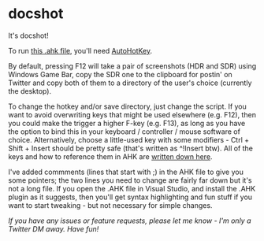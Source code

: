 # docshot

It's docshot!

To run [this .ahk file](https://raw.githubusercontent.com/silentdragoon/docshot/main/docshot.ahk), you'll need [AutoHotKey](https://autohotkey.com/download/).

By default, pressing F12 will take a pair of screenshots (HDR and SDR) using Windows Game Bar, copy the SDR one to the clipboard for postin' on Twitter and copy both of them to a directory of the user's choice (currently the desktop). 

To change the hotkey and/or save directory, just change the script. If you want to avoid overwriting keys that might be used elsewhere (e.g. F12), then you could make the trigger a higher F-key (e.g. F13), as long as you have the option to bind this in your keyboard / controller / mouse software of choice. Alternatively, choose a little-used key with some modifiers - Ctrl + Shift + Insert should be pretty safe (that's written as ^!Insert btw). All of the keys and how to reference them in AHK are [written down here](https://www.autohotkey.com/docs/KeyList.htm).

I've added commments (lines that start with ;) in the AHK file to give you some pointers; the two lines you need to change are fairly far down but it's not a long file. If you open the .AHK file in Visual Studio, and install the .AHK plugin as it suggests, then you'll get syntax highlighting and fun stuff if you want to start tweaking - but not necessary for simple changes.

*If you have any issues or feature requests, please let me know - I'm only a Twitter DM away. Have fun!*
